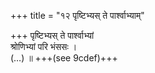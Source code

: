 +++
title = "१२ पृष्टिभ्यस् ते पार्श्वाभ्याम्"

+++
पृष्टिभ्यस् ते पार्श्वाभ्यां  
श्रोणिभ्यां परि भंससः ।  
(…) ॥ +++(see 9cdef)+++